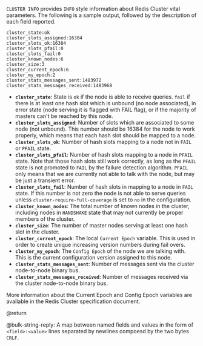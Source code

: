`CLUSTER INFO` provides `INFO` style information about Redis Cluster
vital parameters. The following is a sample output, followed by the
description of each field reported.

```
cluster_state:ok
cluster_slots_assigned:16384
cluster_slots_ok:16384
cluster_slots_pfail:0
cluster_slots_fail:0
cluster_known_nodes:6
cluster_size:3
cluster_current_epoch:6
cluster_my_epoch:2
cluster_stats_messages_sent:1483972
cluster_stats_messages_received:1483968
```

* **`cluster_state`**: State is `ok` if the node is able to receive queries. `fail` if there is at least one hash slot which is unbound (no node associated), in error state (node serving it is flagged with FAIL flag), or if the majority of masters can't be reached by this node.
* **`cluster_slots_assigned`**: Number of slots which are associated to some node (not unbound). This number should be 16384 for the node to work properly, which means that each hash slot should be mapped to a node.
* **`cluster_slots_ok`**: Number of hash slots mapping to a node not in `FAIL` or `PFAIL` state.
* **`cluster_slots_pfail`**: Number of hash slots mapping to a node in `PFAIL` state. Note that those hash slots still work correctly, as long as the `PFAIL` state is not promoted to `FAIL` by the failure detection algorithm. `PFAIL` only means that we are currently not able to talk with the node, but may be just a transient error.
* **`cluster_slots_fail`**: Number of hash slots in mapping to a node in `FAIL` state. If this number is not zero the node is not able to serve queries unless `cluster-require-full-coverage` is set to `no` in the configuration.
* **`cluster_known_nodes`**: The total number of known nodes in the cluster, including nodes in `HANDSHAKE` state that may not currently be proper members of the cluster.
* **`cluster_size`**: The number of master nodes serving at least one hash slot in the cluster.
* **`cluster_current_epoch`**: The local `Current Epoch` variable. This is used in order to create unique increasing version numbers during fail overs.
* **`cluster_my_epoch`**: The `Config Epoch` of the node we are talking with. This is the current configuration version assigned to this node.
* **`cluster_stats_messages_sent`**: Number of messages sent via the cluster node-to-node binary bus.
* **`cluster_stats_messages_received`**: Number of messages received via the cluster node-to-node binary bus.

More information about the Current Epoch and Config Epoch variables are available in the Redis Cluster specification document.

@return

@bulk-string-reply: A map between named fields and values in the form of `<field>:<value>` lines separated by newlines compoesd by the two bytes `CRLF`.
